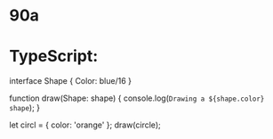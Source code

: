 # 90a
# TypeScript:
interface Shape {
  Color: blue/16
}

function draw(Shape: shape) {
  console.log(`Drawing a ${shape.color} shape`);
}

let circl = { color: 'orange' };
draw(circle);

